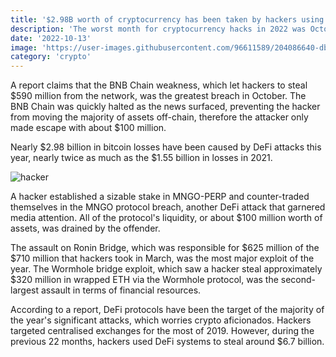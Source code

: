 ```yaml
---
title: '$2.98B worth of cryptocurrency has been taken by hackers using flaws'
description: 'The worst month for cryptocurrency hacks in 2022 was October when around $700 million was taken through 40 hacks on 50 protocols'
date: '2022-10-13'
image: 'https://user-images.githubusercontent.com/96611589/204086640-dbc4c70f-6675-4196-8471-4281fe346f95.jpg'
category: 'crypto'
---
```


A report claims that the BNB Chain weakness, which let hackers to steal $590 million from the network, was the greatest breach in October. The BNB Chain was quickly halted as the news surfaced, preventing the hacker from moving the majority of assets off-chain, therefore the attacker only made escape with about $100 million.

Nearly $2.98 billion in bitcoin losses have been caused by DeFi attacks this year, nearly twice as much as the $1.55 billion in losses in 2021.

![hacker](https://user-images.githubusercontent.com/96611589/204090980-00c092e8-db3a-4fe5-bf5b-865000d3f5b5.jpg)

A hacker established a sizable stake in MNGO-PERP and counter-traded themselves in the MNGO protocol breach, another DeFi attack that garnered media attention. All of the protocol's liquidity, or about $100 million worth of assets, was drained by the offender.


The assault on Ronin Bridge, which was responsible for $625 million of the $710 million that hackers took in March, was the most major exploit of the year. The Wormhole bridge exploit, which saw a hacker steal approximately $320 million in wrapped ETH via the Wormhole protocol, was the second-largest assault in terms of financial resources.


According to a report, DeFi protocols have been the target of the majority of the year's significant attacks, which worries crypto aficionados. Hackers targeted centralised exchanges for the most of 2019. However, during the previous 22 months, hackers used DeFi systems to steal around $6.7 billion.
